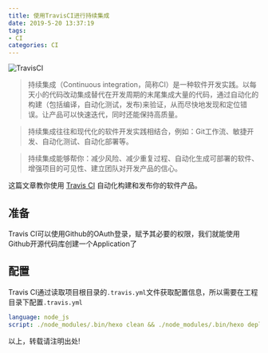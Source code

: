 ```yaml
---
title: 使用TravisCI进行持续集成
date: 2019-5-20 13:37:19
tags:
- CI
categories: CI
---
```


![TravisCI](https://images.g2crowd.com/uploads/product/image/social_landscape/social_landscape_3d0f73d54a32a276d3ab019ea841d944/travis-ci.png)

> 持续集成（Continuous integration，简称CI）是一种软件开发实践。以每天小的代码改动集成替代在开发周期的末尾集成大量的代码，通过自动化的构建（包括编译，自动化测试，发布)来验证，从而尽快地发现和定位错误。让产品可以快速迭代，同时还能保持高质量。

> 持续集成往往和现代化的软件开发实践相结合，例如：Git工作流、敏捷开发、自动化测试、自动化部署等。

> 持续集成能够帮你：减少风险、减少重复过程、自动化生成可部署的软件、增强项目的可见性、建立团队对开发产品的信心。

这篇文章教你使用 [Travis CI](https://travis-ci.org "Travis CI") 自动化构建和发布你的软件产品。

<!--more-->

## 准备

Travis CI可以使用Github的OAuth登录，赋予其必要的权限，我们就能使用Github开源代码库创建一个Application了

## 配置

Travis CI通过读取项目根目录的`.travis.yml`文件获取配置信息，所以需要在工程目录下配置`.travis.yml`

```yml
language: node_js
script: ./node_modules/.bin/hexo clean && ./node_modules/.bin/hexo deploy
```

以上，转载请注明出处!